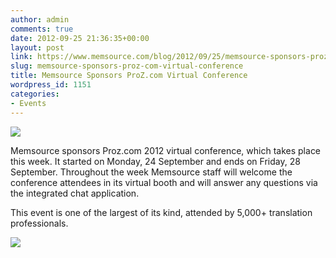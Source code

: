 ```yaml
---
author: admin
comments: true
date: 2012-09-25 21:36:35+00:00
layout: post
link: https://www.memsource.com/blog/2012/09/25/memsource-sponsors-proz-com-virtual-conference/
slug: memsource-sponsors-proz-com-virtual-conference
title: Memsource Sponsors ProZ.com Virtual Conference
wordpress_id: 1151
categories:
- Events
---
```


[![](/wp-content/uploads/2012/08/MemSource-Cloud-–-medium.png)](http://www.memsource.com/)

Memsource sponsors Proz.com 2012 virtual conference, which takes place this week. It started on Monday, 24 September and ends on Friday, 28 September. Throughout the week Memsource staff will welcome the conference attendees in its virtual booth and will answer any questions via the integrated chat application.<!-- more -->

This event is one of the largest of its kind, attended by 5,000+ translation professionals.

[![](/wp-content/uploads/2012/09/proz-com.jpg)](http://www.proz.com)
